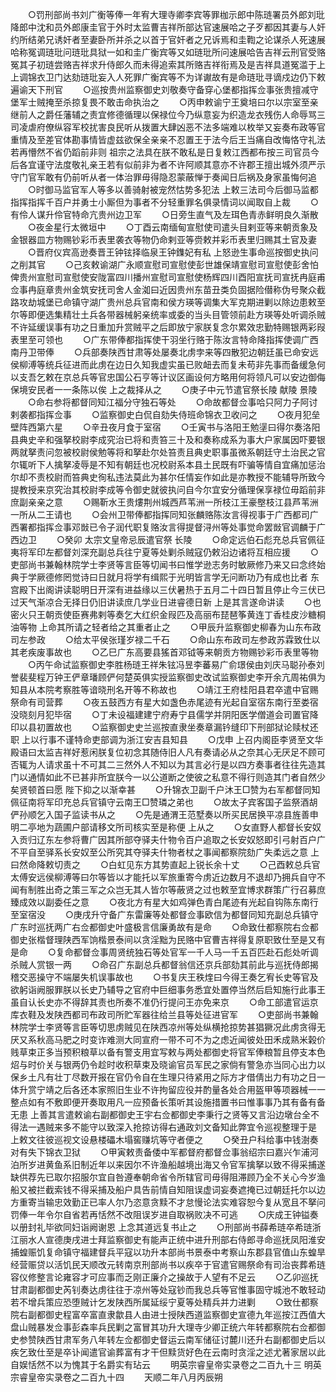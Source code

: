 <!-- { "loadSidebar": true } -->
　　○罚刑部尚书刘广衡等俸一年宥大理寺卿李宾等罪枷示郎中陈琏署员外郎刘玭降郎中沈和员外郎康圭官于外时太监曹吉祥所部达官速展哈之子歹都因其妻与人奸约所结弟兄诱奸者至妻卧所并杀之以首于官奸者之兄诉焉和圭鞫之论谋杀人死速展哈称冤调琏玭问琏玭具狱一如和圭广衡宾等又如琏玭所问速展哈告吉祥云刑官受赂冤其子初琏尝赂吉祥求升侍郎久而未得追索其所赂吉祥衔焉及是吉祥具道冤滥于上上调锦衣卫门达劾琏玭妄入人死罪广衡宾等不为详谳故有是命琏玭寻谪戍边仍下敕遍谕天下刑官
　　○巡按贵州监察御史刘敬奏守备穿心堡都指挥佥事张贵擅减守堡军士贼掩至杀掠复畏不敢击命执治之
　　○丙申敕谕宁王奠培曰尔以宗室至亲继前人之爵任藩辅之责宜修德循理以保禄位今乃纵意妄为织造龙衣残伤人命辱骂三司凌虐府僚纵容军校扰害良民听从拨置大肆凶恶不法多端难以枚举又妄奏布政等官重情及至差官体勘事情皆虚兹欲保全亲亲不忍置王于法今后王当痛自改悔恪守礼法若再懵然不省仍蹈前非则  祖宗之法具在朕不敢私是日复敕江西都布按三司官员今后各宜谨守法度敬礼亲王若有似前非为者不许阿顺其意亦不许郡王擅出城外须严示守门官军敢有仍前听从者一体治罪毋得隐忍蒙蔽惮于奏闻日后祸及身家虽悔何追
　　○时御马监官军人等多以善骑射被宠然怙势多犯法  上敕三法司今后御马监都指挥指挥千百户并勇士小厮但为事者不分轻重罪名俱录情词以闻取自上裁
　　○有伶人谋升伶官特命亢贵州边卫军
　　○日旁生直气及左珥色青赤鲜明良久渐散
　　○夜金星行太微垣中
　　○丁酉云南缅甸宣慰使司遣头目剌亚等来朝贡象及金银器皿方物赐钞彩币表里袭衣等物仍命剌亚等赍敕并彩币表里归赐其土官及妻
　　○晋府仪宾高逊奏晋王钟铉择临泉王钟鏶妃有私  上怒逊生事命巡按御史执问之削其官
　　○己亥敕谕湖广永顺宣慰司宣慰使彭世雄保靖宣慰司宣慰使彭舍怕俾贵州宣慰司宣慰使安陇富四川播州宣慰司宣慰使杨辉四川酉阳宣抚司宣抚冉庭甫佥事冉庭章贵州金筑安抚司舍人金洳曰近因贵州东苗丑类负固据险僣称伪号聚众截路攻劫城堡已命镇守湖广贵州总兵官南和侯方瑛等调集大军克期进剿以除边患敕至尔等即便选集精壮土兵各带器械躬亲统率或委的当头目管领前赴方瑛等处听调杀贼不许延缓误事有功之日重加升赏贼平之后即放宁家朕复念尔累效忠勤特赐银两彩叚表里至可领也
　　○广东带俸都指挥使干羽坐行赂于陈汝言特命降指挥使调广西南丹卫带俸
　　○兵部奏陕西甘肃等处屡奏北虏孛来等四散犯边朝廷虽已命安远侯柳溥等统兵征进而此虏在边日久知我虚实虽已败衄去而复未苟非先事而备缓急何以支吾乞敕在京总兵等官忠国公石亨等计议区画设何方略用何将领凡可以安边御侮保境安民者一一条陈以俟  上之裁择从之
　　○庚子中元节遣官祭长陵  献陵  景陵
　　○命右参将都督同知江福分守独石等处
　　○命故都督佥事哈只阿力子阿讨剌袭都指挥佥事
　　○监察御史白侃自劾失侍班命锦衣卫收问之
　　○夜月犯垒壁阵西第六星
　　○辛丑夜月食于室宿
　　○壬寅书与洛阳王勉塣曰得尔奏洛阳县典史辛和强拏校尉李成究治已将和责笞三十及和奏称成系为事大户家属因吓要银两就拏责问忽被校尉侯勉等将和拏赴尔处笞责且典史职事虽微系朝廷守土治民之官尔辄听下人擒拏凌辱是不知有朝廷也况校尉系本县土民既有吓骗等情自宜痛加惩治尔却不责校尉而笞典史徇私违法莫此为甚尔任情妄作如此是亦教授不能辅导所致今提教授来京究治其校尉李成等令御史就彼执问自今尔宜安分循理保享禄位毋蹈前非庶副亲亲之意
　　○赐靳水王贵熡荆州城西芦苇洲一所枝江王豪壂枝江县芦苇洲一所从二王请也
　　○会州卫带俸都指挥同知张麟赂陈汝言得视事于广西都司广西署都指挥佥事邓敱已令子润代职复赂汝言得提督浔州等处事觉命罢敱官调麟于广西边卫
　　○癸卯  太宗文皇帝忌辰遣官祭  长陵
　　○命定远伯石彪充总兵官佩征夷将军印左都督刘深充副总兵往宁夏等处剿杀贼寇仍敕沿边诸将互相应援
　　○吏部尚书兼翰林院学士李贤等言臣等切闻书曰惟学逊志务时敏厥修乃来又曰念终始典于学厥德修罔觉诗曰日就月将学有缉熙于光明皆言学无问断功乃有成也比者  东宫殿下出阁讲读聪明日开深有进益缘以三伏暑热于五月二十四日暂且停止今三伏已过天气渐凉合无择日仍旧讲读庶几学业日进睿德日新  上是其言遂命讲读
　　○也密火只王朝贡使臣赛弗剌等奏乞大红织金叚匹及高丽布琵琶筝黄连丁香桂皮沙糖桐油等物  上命其所请之轻者给之其重者止之
　　○甲辰升监察御史柳春为山东布政司左参政
　　○给太平侯张瑾岁禄二千石
　　○命山东布政司左参政苏霖致仕以其老疾废事故也
　　○乙巳广东高要县猺首邓钺等来朝贡方物赐钞彩币表里等物
　　○丙午命试监察御史李胜杨琏王祥朱铉冯昱李蕃易广俞璟侯由刘庆马聪孙泰刘誉裴斐程万钟王俨章璠顾俨何楚英俱实授监察御史改试监察御史李开余亢周祐俱为知县从本院考察胜等谙晓刑名开等不称故也
　　○靖江王府桂阳县君卒遣中官赐祭命有司营葬
　　○夜五鼓西方有星大如盏色赤尾迹有光起自室宿东南行至娄宿没晓刻月犯毕宿
　　○丁未设福建建宁府寿宁县儒学并阴阳医学僧道会司置官降印以县初置故也
　　○监察御史史兰巡按直隶坐奏章漏钤缝印下刑部狱论赎杖还职  上以行事不谨特命吏部调为浙江安吉县知县
　　○戊申  上召内阁臣李贤至文华殿语曰太监吉祥好惹闲朕复位初念其随侍旧人凡有奏请必从之奈其心无厌足不顾可否辄为人请求虽十不可其二三然外人不知以为其言必行是以四方奏事者往往先造其门以通情如此不已甚非所宜朕今一以公道断之使彼之私意不得行则造其门者自然少矣贤顿首曰愿  陛下抑之以渐幸甚
　　○升锦衣卫副千户沐王□赞为右军都督同知佩征南将军印充总兵官镇守云南王□赞璘之弟也
　　○故太子宾客国子监祭酒胡俨孙顺乞入国子监读书从之
　　○先是通渭王范墅奏以所买民居换平凉县旌善申明二亭地为蔬圃户部请移文所司核实至是称便  上从之
　　○女直野人都督长安奴入贡归辽东左参将曹广因其所部夺驿夫什物令百户追取之长安奴怒即引弓射百户广不平自至驿系长安奴至公所究其夺驿夫什物者杖之事闻都察院劾广失柔远之意  上曰然命降敕切责之
　　○白虹见东方其势直起上锐长余十丈
　　○己酉敕总兵官太傅安远侯柳溥等曰尔等皆以才能托以军旅重寄今虏近边数月不退却乃拥兵自守不闻有制胜出奇之策三军之众岂无其人皆尔等蔽贤之过也敕至宜博求群策广行召募庶臻成效以副委任之意
　　○夜北方有星大如鸡弹色青白尾迹有光起自钩陈东南行至室宿没
　　○庚戌升守备广东雷廉等处都督佥事欧信为都督同知充副总兵镇守广东时巡抚两广右佥都御史叶盛极言信廉勇故有是命
　　○命致仕都察院右佥都御史张楷督理陕西军饷楷景泰间以贪淫黜为民赂中官曹吉祥得复原职致仕至是又有是命
　　○复命都督佥事周贤统独石等处官军一千人马一千五百匹赴石彪处听调杀贼人赏银一两
　　○命召广东副总兵都督翁信还京兵部劾其前此与巡抚侍郎揭稽交恶操守不端屡失机误事故也
　　○书复庆王秩煃曰今得王奏乞宥长史等官及欲躬诣阙服罪朕以长史乃辅导之官府中巨细事务悉宜处置停当然后启知施行此事王虽自认长史亦不得辞其责也所奏不准仍行提问王亦免来京
　　○命工部遣官运京库衣鞋及发陕西都司布政司所贮军器往给兰县等处征进官军
　　○吏部尚书兼翰林院学士李贤等言臣等切思虏贼见在陕西凉州等处纵横抢掠势甚猖獗况此虏贪得无厌又系秋高马肥之时变诈难测大同宣府一带不可不为之虑近闻彼处田禾成熟米榖价贱草束正多当预积粮草以备有警支用宜写敕与两处都御史将官军俸粮暂且停支本色炤与时价关与银两仍令趁时收积草束及晓谕官员军民之家倘有警急亦当同心出力以保乡土凡有壮丁尽数开报在官仍令自在生理只待紧用之际方才借倩出力有功之日一体升赏宁靖之后各还本家照旧生业不许拘留应役并酌量各处合用盔甲等项器械一一整点如有不敷即便开奏取用凡一应预备长策听其设施措置书曰惟事事乃其有备有备无患  上善其言遣敕谕右副都御史王宇右佥都御史李秉行之贤等又言沿边墩台全不得法一遇贼来多不能守以致深入抢掠访得右通政刘文备知此弊宜令巡视整理于是  上敕文往彼巡视文设悬楼礧木塌窖赚坑等守者便之
　　○癸丑户科给事中钱澍奏对有失下锦衣卫狱
　　○甲寅敕责备倭中军都督府都督佥事翁绍宗曰嘉兴乍浦河泊所岁进黄鱼系旧制近年以来因尔不许渔船越境出海又令官军擒拏以致不得采捕遂缺供荐先已取尔招服尔宜自咎遵奉朝命省令所辖官司毋得阻滞顾乃全不关心今岁渔船又被拦截索钱不得采捕及船户具告前情自知阻误虚词妄奏遮掩已过朝廷托尔以边方重寄当输忠效勤正已率人尔乃恣意贪黩不才怠慢论法实难容恕今复从宽且不拏问罚俸一年令尔自省若再恬然不改阻误岁进自取祸败决不可逃
　　○庆成王钟镒奏以册封礼毕欲同妇诣阙谢恩  上念其道远复书止之
　　○刑部尚书薛希琏卒希琏浙江丽水人宣德庚戌进士拜监察御史有能声正统中进升刑部右侍郎寻命巡抚凤阳淮安捕蝗赈饥复命镇守福建督兵平寇以功升本部尚书景泰中考察山东郡县官值山东蝗旱经营赈贷以活饥民天顺改元转南京刑部尚书以疾卒于官遣官赐祭命有司治丧葬希琏容仪修整言论雍容才可应事而乏刚正廉介之操故于人望有不足云
　　○乙卯巡抚甘肃副都御史芮钊奏达虏往往于凉州等处寇钞而我总兵等官惟事固守城池不敢轻动若不增兵策应恐堕贼计乞发陕西所属延绥宁夏等处精兵并力进剿
　　○致仕都察院右副都御史程富卒富直隶歙县人由进士授陕西道监察御史宣德九年巡按江西值大盘山贼暴发佥事彭森率兵民剿之富冒其功升大理寺少卿正统六年转都察院右佥都御史参赞陕西甘肃军务八年转左佥都御史督运云南军储征讨麓川还升右副都御史后以疾乞致仕至是卒讣闻遣官谕葬富有才干但黩货好色在云南时贪淫之述尤著家居以此自娱恬然不以为愧其于名爵实有玷云
　　明英宗睿皇帝实录卷之二百九十三
明英宗睿皇帝实录卷之二百九十四
　　天顺二年八月丙辰朔
